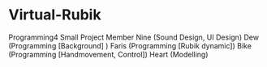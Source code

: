 # Virtual-Rubik
Programming4 Small Project
Member
Nine (Sound Design, UI Design)
Dew (Programming [Background] )
Faris (Programming [Rubik dynamic])
Bike (Programming [Handmovement, Control])
Heart (Modelling)

